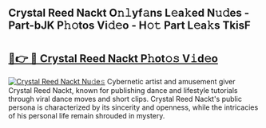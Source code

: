 ## Crystal Reed Nackt O𝚗𝚕yf𝚊ns L𝚎a𝚔ed N𝚞𝚍es - Part-bJK P𝚑𝚘tos Vi𝚍𝚎o - H𝚘𝚝 Part L𝚎a𝚔s TkisF

# <h2><a href="http://kf7yva.oniu.top/?m=Crystal+Reed+Nackt">🔗👉 🔴 Crystal Reed Nackt P𝚑ot𝚘𝚜 V𝚒d𝚎o</a></h2>

[![Crystal Reed Nackt Nu𝚍e𝚜](https://i.imgur.com/0qMVB7G.gif)](http://kf7yva.oniu.top/?m=Crystal+Reed+Nackt)
Cybernetic artist and amusement giver Crystal Reed Nackt, known for publishing dance and lifestyle tutorials through viral dance moves and short clips. Crystal Reed Nackt's public persona is characterized by its sincerity and openness, while the intricacies of his personal life remain shrouded in mystery.  

